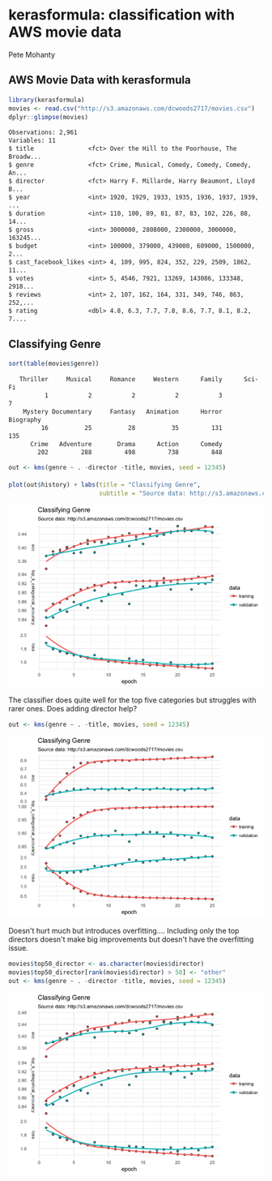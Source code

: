kerasformula: classification with AWS movie data
================
Pete Mohanty

AWS Movie Data with kerasformula
--------------------------------

``` r
library(kerasformula)
movies <- read.csv("http://s3.amazonaws.com/dcwoods2717/movies.csv")
dplyr::glimpse(movies)
```

    Observations: 2,961
    Variables: 11
    $ title               <fct> Over the Hill to the Poorhouse, The Broadw...
    $ genre               <fct> Crime, Musical, Comedy, Comedy, Comedy, An...
    $ director            <fct> Harry F. Millarde, Harry Beaumont, Lloyd B...
    $ year                <int> 1920, 1929, 1933, 1935, 1936, 1937, 1939, ...
    $ duration            <int> 110, 100, 89, 81, 87, 83, 102, 226, 88, 14...
    $ gross               <int> 3000000, 2808000, 2300000, 3000000, 163245...
    $ budget              <int> 100000, 379000, 439000, 609000, 1500000, 2...
    $ cast_facebook_likes <int> 4, 109, 995, 824, 352, 229, 2509, 1862, 11...
    $ votes               <int> 5, 4546, 7921, 13269, 143086, 133348, 2918...
    $ reviews             <int> 2, 107, 162, 164, 331, 349, 746, 863, 252,...
    $ rating              <dbl> 4.8, 6.3, 7.7, 7.8, 8.6, 7.7, 8.1, 8.2, 7....

Classifying Genre
-----------------

``` r
sort(table(movies$genre))
```


       Thriller     Musical     Romance     Western      Family      Sci-Fi 
              1           2           2           2           3           7 
        Mystery Documentary     Fantasy   Animation      Horror   Biography 
             16          25          28          35         131         135 
          Crime   Adventure       Drama      Action      Comedy 
            202         288         498         738         848 

``` r
out <- kms(genre ~ . -director -title, movies, seed = 12345)

plot(out$history) + labs(title = "Classifying Genre", 
                         subtitle = "Source data: http://s3.amazonaws.com/dcwoods2717/movies.csv", y="") + theme_minimal()
```

![](kms_with_aws_movie_files/figure-markdown_github-ascii_identifiers/unnamed-chunk-3-1.png)

The classifier does quite well for the top five categories but struggles with rarer ones. Does adding director help?

``` r
out <- kms(genre ~ . -title, movies, seed = 12345)
```

![](kms_with_aws_movie_files/figure-markdown_github-ascii_identifiers/unnamed-chunk-5-1.png)

Doesn't hurt much but introduces overfitting.... Including only the top directors doesn't make big improvements but doesn't have the overfitting issue.

``` r
movies$top50_director <- as.character(movies$director)
movies$top50_director[rank(movies$director) > 50] <- "other"
out <- kms(genre ~ . -director -title, movies, seed = 12345)
```

![](kms_with_aws_movie_files/figure-markdown_github-ascii_identifiers/unnamed-chunk-7-1.png)
